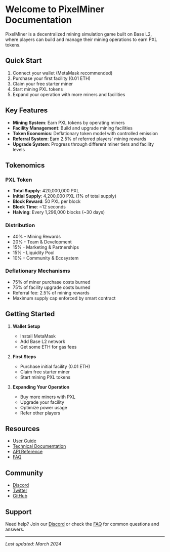 # Welcome to PixelMiner Documentation

PixelMiner is a decentralized mining simulation game built on Base L2, where players can build and manage their mining operations to earn PXL tokens.

## Quick Start

1. Connect your wallet (MetaMask recommended)
2. Purchase your first facility (0.01 ETH)
3. Claim your free starter miner
4. Start mining PXL tokens
5. Expand your operation with more miners and facilities

## Key Features

- **Mining System**: Earn PXL tokens by operating miners
- **Facility Management**: Build and upgrade mining facilities
- **Token Economics**: Deflationary token model with controlled emission
- **Referral System**: Earn 2.5% of referred players' mining rewards
- **Upgrade System**: Progress through different miner tiers and facility levels

## Tokenomics

### PXL Token
- **Total Supply**: 420,000,000 PXL
- **Initial Supply**: 4,200,000 PXL (1% of total supply)
- **Block Reward**: 50 PXL per block
- **Block Time**: ~12 seconds
- **Halving**: Every 1,296,000 blocks (~30 days)

### Distribution
- 40% - Mining Rewards
- 20% - Team & Development
- 15% - Marketing & Partnerships
- 15% - Liquidity Pool
- 10% - Community & Ecosystem

### Deflationary Mechanisms
- 75% of miner purchase costs burned
- 75% of facility upgrade costs burned
- Referral fee: 2.5% of mining rewards
- Maximum supply cap enforced by smart contract

## Getting Started

1. **Wallet Setup**
   - Install MetaMask
   - Add Base L2 network
   - Get some ETH for gas fees

2. **First Steps**
   - Purchase initial facility (0.01 ETH)
   - Claim free starter miner
   - Start mining PXL tokens

3. **Expanding Your Operation**
   - Buy more miners with PXL
   - Upgrade your facility
   - Optimize power usage
   - Refer other players

## Resources

- [User Guide](user-guide.md)
- [Technical Documentation](technical-documentation.md)
- [API Reference](api-reference.md)
- [FAQ](faq.md)

## Community

- [Discord](https://discord.gg/pixelminer)
- [Twitter](https://twitter.com/pixelminer)
- [GitHub](https://github.com/posgame3/web3miner)

## Support

Need help? Join our [Discord](https://discord.gg/pixelminer) or check the [FAQ](faq.md) for common questions and answers.

---

*Last updated: March 2024* 